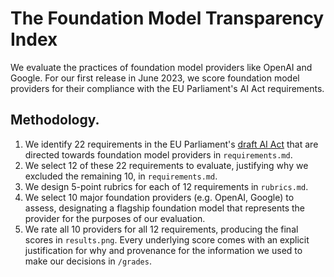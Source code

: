 # The Foundation Model Transparency Index

We evaluate the practices of foundation model providers like OpenAI and Google. For our first release in June 2023, we score foundation model providers for their compliance with the EU Parliament's AI Act requirements.  


## Methodology.
1. We identify 22 requirements in the EU Parliament's [draft AI Act](https://www.europarl.europa.eu/news/en/press-room/20230609IPR96212/meps-ready-to-negotiate-first-ever-rules-for-safe-and-transparent-ai) that are directed towards foundation model providers in `requirements.md`.
2. We select 12 of these 22 requirements to evaluate, justifying why we excluded the remaining 10, in `requirements.md`.  
3. We design 5-point rubrics for each of 12 requirements in `rubrics.md`.  
4. We select 10 major foundation providers (e.g. OpenAI, Google) to assess, designating a flagship foundation model that represents the provider for the purposes of our evaluation.
5. We rate all 10 providers for all 12 requirements, producing the final scores in `results.png`. Every underlying score comes with an explicit justification for why and provenance for the information we used to make our decisions in `/grades`.  
